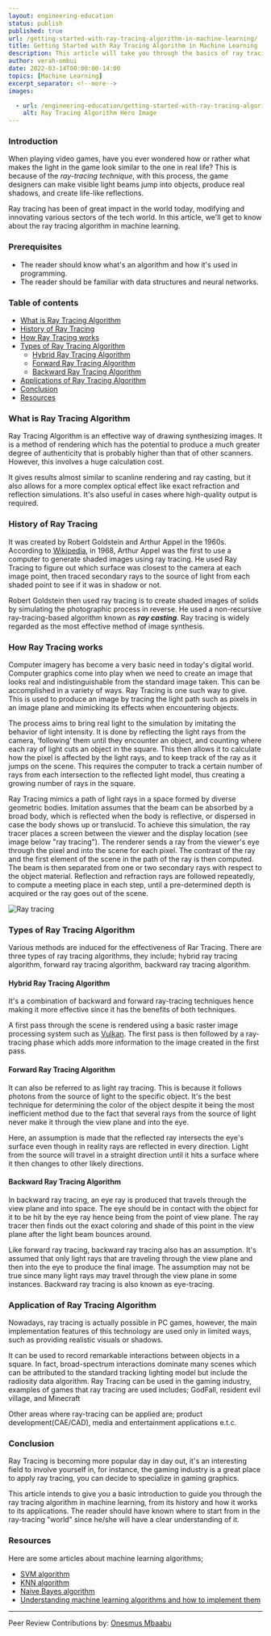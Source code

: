 ```yaml
---
layout: engineering-education
status: publish
published: true
url: /getting-started-with-ray-tracing-algorithm-in-machine-learning/
title: Getting Started with Ray Tracing Algorithm in Machine Learning
description: This article will take you through the basics of ray tracing alolgorithm and how you can get started with it. 
author: verah-ombui
date: 2022-03-14T00:00:00-14:00
topics: [Machine Learning]
excerpt_separator: <!--more-->
images:

  - url: /engineering-education/getting-started-with-ray-tracing-algorithm-in-machine-learning/hero.jpg
    alt: Ray Tracing Algorithm Hero Image
---
```

### Introduction
When playing video games, have you ever wondered how or rather what makes the light in the game look similar to the one in real life? This is because of the *ray-tracing technique*, with this process, the game designers can make visible light beams jump into objects, produce real shadows, and create life-like reflections.
<!--more-->
Ray tracing has been of great impact in the world today, modifying and innovating various sectors of the tech world. In this article, we'll get to know about the ray tracing algorithm in machine learning.

### Prerequisites
- The reader should know what's an algorithm and how it's used in programming.
- The reader should be familiar with data structures and neural networks.

### Table of contents
- [What is Ray Tracing Algorithm](#what-is-ray-tracing-algorithm)
- [History of Ray Tracing](#history-of-ray-tracing)
- [How Ray Tracing works](how-ray-tracing-works)
- [Types of Ray Tracing Algorithm](#types-of-ray-tracing-algorithm)
  - [Hybrid Ray Tracing Algorithm ](#hybrid-ray-tracing-algorithm)
  - [Forward Ray Tracing Algorithm ](#forward-ray-tracing-algorithm)
  - [Backward Ray Tracing Algorithm](#backward-ray-tracing-algorithm) 
 - [Applications of Ray Tracing Algorithm](#application-of-ray-tracing-algorithm) 
 - [Conclusion](#conclusion)
 - [Resources](#resources)

### What is Ray Tracing Algorithm 
Ray Tracing Algorithm is an effective way of drawing synthesizing images. It is a method of rendering which has the potential to produce a much greater degree of authenticity that is probably higher than that of other scanners. However, this involves a huge calculation cost. 

It gives results almost similar to scanline rendering and ray casting, but it also allows for a more complex optical effect like exact refraction and reflection simulations. It's also useful in cases where high-quality output is required.

### History of Ray Tracing
It was created by Robert Goldstein and Arthur Appel in the 1960s. According to [Wikipedia](https://en.wikipedia.org/wiki/Ray_tracing_(graphics)#Algorithm_overview), in 1968, Arthur Appel was the first to use a computer to generate shaded images using ray tracing. He used Ray Tracing to figure out which surface was closest to the camera at each image point, then traced secondary rays to the source of light from each shaded point to see if it was in shadow or not.

Robert Goldstein then used ray tracing is to create shaded images of solids by simulating the photographic process in reverse. He used a non-recursive ray-tracing-based algorithm known as ***ray casting***. Ray tracing is widely regarded as the most effective method of image synthesis.

### How Ray Tracing works
Computer imagery has become a very basic need in today's digital world. Computer graphics come into play when we need to create an image that looks real and indistinguishable from the standard image taken. This can be accomplished in a variety of ways. Ray Tracing is one such way to give. This is used to produce an image by tracing the light path such as pixels in an image plane and mimicking its effects when encountering objects.

The process aims to bring real light to the simulation by imitating the behavior of light intensity. It is done by reflecting the light rays from the camera, ‘following’ them until they encounter an object, and counting where each ray of light cuts an object in the square. This then allows it to calculate how the pixel is affected by the light rays, and to keep track of the ray as it jumps on the scene. This requires the computer to track a certain number of rays from each intersection to the reflected light model, thus creating a growing number of rays in the square.

Ray Tracing mimics a path of light rays in a space formed by diverse geometric bodies. Imitation assumes that the beam can be absorbed by a broad body, which is reflected when the body is reflective, or dispersed in case the body shows up or translucid.
To achieve this simulation, the ray tracer places a screen between the viewer and the display location (see image below "ray tracing"). The renderer sends a ray from the viewer's eye through the pixel and into the scene for each pixel. The contrast of the ray and the first element of the scene in the path of the ray is then computed. The beam is then separated from one or two secondary rays with respect to the object material. Reflection and refraction rays are followed repeatedly,
to compute a meeting place in each step, until a pre-determined depth is acquired or the ray goes out of the scene.

 ![Ray tracing](/engineering-education/getting-started-with-ray-tracing-algorithm-in-machine-learning/tracing.png)

### Types of Ray Tracing Algorithm
Various methods are induced for the effectiveness of Rar Tracing. There are three types of ray tracing algorithms, they include; hybrid ray tracing algorithm, forward ray tracing algorithm, backward ray tracing algorithm.

#### Hybrid Ray Tracing Algorithm
It's a combination of backward and forward ray-tracing techniques hence making it more effective since it has the benefits of both techniques.   

A first pass through the scene is rendered using a basic raster image processing system such as [Vulkan](https://vulkan-tutorial.com/). The first pass is then followed by a ray-tracing phase which adds more information to the image created in the first pass.

#### Forward Ray Tracing Algorithm
It can also be referred to as light ray tracing. This is because it follows photons from the source of light to the specific object. It's the best technique for determining the color of the object despite it being the most inefficient method due to the fact that several rays from the source of light never make it through the view plane and into the eye.

Here, an assumption is made that the reflected ray intersects the eye's surface even though in reality rays are reflected in every direction. Light from the source will travel in a straight direction until it hits a surface where it then changes to other likely directions. 

#### Backward Ray Tracing Algorithm 
In backward ray tracing, an eye ray is produced that travels through the view plane and into space. The eye should be in contact with the object for it to be hit by the eye ray hence being from the point of view plane. The ray tracer then finds out the exact coloring and shade of this point in the view plane after the light beam bounces around. 

Like forward ray tracing, backward ray tracing also has an assumption. It's assumed that only light rays that are traveling through the view plane and then into the eye to produce the final image. The assumption may not be true since many light rays may travel through the view plane in some instances. Backward ray tracing is also known as eye-tracing.

### Application of Ray Tracing Algorithm
Nowadays, ray tracing is actually possible in PC games, however, the main implementation features of this technology are used only in limited ways, such as providing realistic visuals or shadows.

It can be used to record remarkable interactions between objects in a square. In fact, broad-spectrum interactions dominate many scenes which can be attributed to the standard tracking lighting model but include the radiosity data algorithm. Ray Tracing can be used in the gaming industry, examples of games that ray tracing are used includes; GodFall, resident evil village, and Minecraft

Other areas where ray-tracing can be applied are; product development(CAE/CAD), media and entertainment applications e.t.c.

### Conclusion
Ray Tracing is becoming more popular day in day out, it's an interesting field to involve yourself in, for instance, the gaming industry is a great place to apply ray tracing, you can decide to specialize in gaming graphics. 

This article intends to give you a basic introduction to guide you through the ray tracing algorithm in machine learning, from its history and how it works to its applications. The reader should have known where to start from in the ray-tracing "world" since he/she will have a clear understanding of it.

### Resources
 Here are some articles about machine learning algorithms;

- [SVM algorithm](https://www.javatpoint.com/machine-learning-support-vector-machine-algorithm)
- [KNN algorithm](https://www.javatpoint.com/k-nearest-neighbor-algorithm-for-machine-learning)
- [Naive Bayes algorithm](https://www.analyticssteps.com/blogs/what-naive-bayes-algorithm-machine-learning)
- [Understanding machine learning algorithms and how to implement them](https://www.section.io/engineering-education/understanding-machine-learning-algorithms-and-how-to-implement-them/)

---
Peer Review Contributions by: [Onesmus Mbaabu](/engineering-education/authors/onesmus-mbaabu/)
